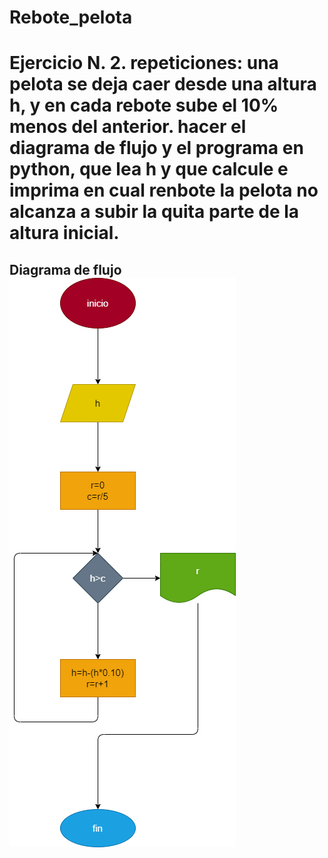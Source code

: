 # Rebote_pelota

# Ejercicio N. 2. repeticiones: una pelota se deja caer desde una altura h, y en cada rebote sube el 10% menos del anterior. hacer el diagrama de flujo y el programa en python, que lea h y que calcule e imprima en cual renbote la pelota no alcanza a subir la quita parte de la altura inicial. 


## Diagrama de flujo ![Diagrama de flujo](diagrama.png "Diagrama de flujo")
